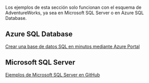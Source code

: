  Los ejemplos de esta sección solo funcionan con el esquema de AdventureWorks, ya sea en Microsoft SQL Server o en Azure SQL Database.  
 
 ## <a name="azure-sql-database"></a>Azure SQL Database
 [Crear una base de datos SQL en minutos mediante Azure Portal](/azure/azure-sql/database/single-database-create-quickstart)
 
 ## <a name="microsoft-sql-server"></a>Microsoft SQL Server 
 [Ejemplos de Microsoft SQL Server en GitHub](https://github.com/Microsoft/sql-server-samples/releases/tag/adventureworks)